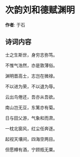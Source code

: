 # 次韵刘和德赋渊明

**作者**: 于石

## 诗词内容

士之生斯世，身穷志弥笃。

不惟气浩然，亦是敦薄俗。

渊明晋高士，志岂在微禄。

不以进为荣，不以退为辱。

云出鸟倦还，吾亦从吾欲。

南山岂无豆，东篱亦有菊。

日与田父游，气象和而肃。

一枕北窗风，红尘任奔逐。

起视天壤间，四海空两目。

但愿樽有酒，宁顾瓶无粟。

